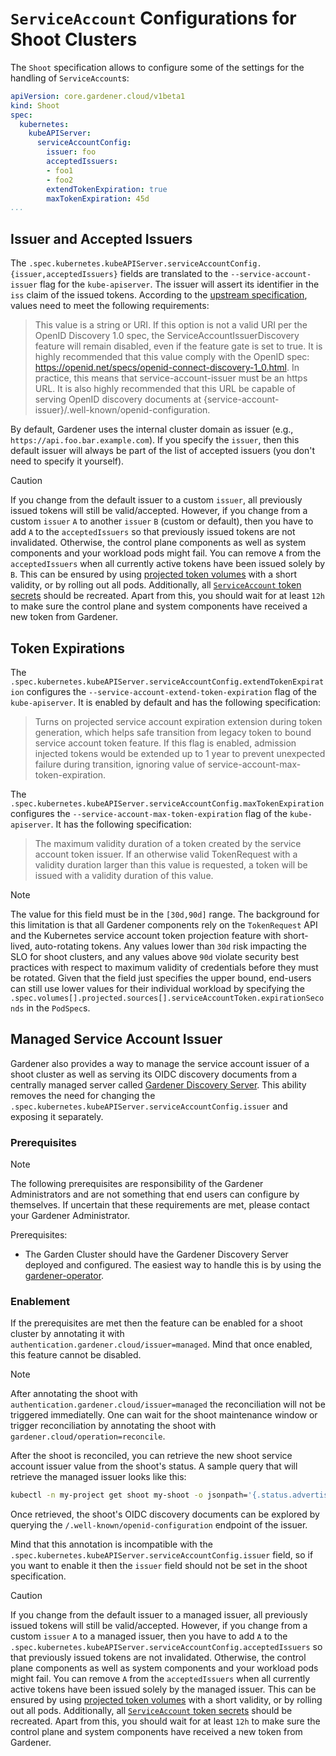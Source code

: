 # `ServiceAccount` Configurations for Shoot Clusters

The `Shoot` specification allows to configure some of the settings for the handling of `ServiceAccount`s:

```yaml
apiVersion: core.gardener.cloud/v1beta1
kind: Shoot
spec:
  kubernetes:
    kubeAPIServer:
      serviceAccountConfig:
        issuer: foo
        acceptedIssuers:
        - foo1
        - foo2
        extendTokenExpiration: true
        maxTokenExpiration: 45d
...
```

## Issuer and Accepted Issuers

The `.spec.kubernetes.kubeAPIServer.serviceAccountConfig.{issuer,acceptedIssuers}` fields are translated to the `--service-account-issuer` flag for the `kube-apiserver`.
The issuer will assert its identifier in the `iss` claim of the issued tokens.
According to the [upstream specification](https://kubernetes.io/docs/reference/command-line-tools-reference/kube-apiserver/), values need to meet the following requirements:

> This value is a string or URI. If this option is not a valid URI per the OpenID Discovery 1.0 spec, the ServiceAccountIssuerDiscovery feature will remain disabled, even if the feature gate is set to true. It is highly recommended that this value comply with the OpenID spec: https://openid.net/specs/openid-connect-discovery-1_0.html. In practice, this means that service-account-issuer must be an https URL. It is also highly recommended that this URL be capable of serving OpenID discovery documents at {service-account-issuer}/.well-known/openid-configuration.

By default, Gardener uses the internal cluster domain as issuer (e.g., `https://api.foo.bar.example.com`).
If you specify the `issuer`, then this default issuer will always be part of the list of accepted issuers (you don't need to specify it yourself).

> [!CAUTION]
> If you change from the default issuer to a custom `issuer`, all previously issued tokens will still be valid/accepted.
> However, if you change from a custom `issuer` `A` to another `issuer` `B` (custom or default), then you have to add `A` to the `acceptedIssuers` so that previously issued tokens are not invalidated.
> Otherwise, the control plane components as well as system components and your workload pods might fail.
> You can remove `A` from the `acceptedIssuers` when all currently active tokens have been issued solely by `B`.
> This can be ensured by using [projected token volumes](https://kubernetes.io/docs/tasks/configure-pod-container/configure-service-account/#service-account-token-volume-projection) with a short validity, or by rolling out all pods.
> Additionally, all [`ServiceAccount` token secrets](https://kubernetes.io/docs/concepts/configuration/secret/#service-account-token-secrets) should be recreated.
> Apart from this, you should wait for at least `12h` to make sure the control plane and system components have received a new token from Gardener.

## Token Expirations

The `.spec.kubernetes.kubeAPIServer.serviceAccountConfig.extendTokenExpiration` configures the `--service-account-extend-token-expiration` flag of the `kube-apiserver`.
It is enabled by default and has the following specification:

> Turns on projected service account expiration extension during token generation, which helps safe transition from legacy token to bound service account token feature. If this flag is enabled, admission injected tokens would be extended up to 1 year to prevent unexpected failure during transition, ignoring value of service-account-max-token-expiration.

The `.spec.kubernetes.kubeAPIServer.serviceAccountConfig.maxTokenExpiration` configures the `--service-account-max-token-expiration` flag of the `kube-apiserver`.
It has the following specification:

> The maximum validity duration of a token created by the service account token issuer. If an otherwise valid TokenRequest with a validity duration larger than this value is requested, a token will be issued with a validity duration of this value.

> [!NOTE]
> The value for this field must be in the `[30d,90d]` range.
> The background for this limitation is that all Gardener components rely on the `TokenRequest` API and the Kubernetes service account token projection feature with short-lived, auto-rotating tokens.
> Any values lower than `30d` risk impacting the SLO for shoot clusters, and any values above `90d` violate security best practices with respect to maximum validity of credentials before they must be rotated.
> Given that the field just specifies the upper bound, end-users can still use lower values for their individual workload by specifying the `.spec.volumes[].projected.sources[].serviceAccountToken.expirationSeconds` in the `PodSpec`s.

## Managed Service Account Issuer

Gardener also provides a way to manage the service account issuer of a shoot cluster as well as serving its OIDC discovery documents from a centrally managed server called [Gardener Discovery Server](https://github.com/gardener/gardener-discovery-server).
This ability removes the need for changing the `.spec.kubernetes.kubeAPIServer.serviceAccountConfig.issuer` and exposing it separately.

### Prerequisites

> [!NOTE]
> The following prerequisites are responsibility of the Gardener Administrators and are not something that end users can configure by themselves.
> If uncertain that these requirements are met, please contact your Gardener Administrator.

Prerequisites:
- The Garden Cluster should have the Gardener Discovery Server deployed and configured.
  The easiest way to handle this is by using the [gardener-operator](../../concepts/operator.md#gardener-discovery-server).

### Enablement

If the prerequisites are met then the feature can be enabled for a shoot cluster by annotating it with `authentication.gardener.cloud/issuer=managed`.
Mind that once enabled, this feature cannot be disabled. 

> [!NOTE]
> After annotating the shoot with `authentication.gardener.cloud/issuer=managed` the reconciliation will not be triggered immediatelly.
> One can wait for the shoot maintenance window or trigger reconciliation by annotating the shoot with `gardener.cloud/operation=reconcile`.

After the shoot is reconciled, you can retrieve the new shoot service account issuer value from the shoot's status.
A sample query that will retrieve the managed issuer looks like this:

```bash
kubectl -n my-project get shoot my-shoot -o jsonpath='{.status.advertisedAddresses[?(@.name=="service-account-issuer")].url}'
```

Once retrieved, the shoot's OIDC discovery documents can be explored by querying the `/.well-known/openid-configuration` endpoint of the issuer.

Mind that this annotation is incompatible with the `.spec.kubernetes.kubeAPIServer.serviceAccountConfig.issuer` field, so if you want to enable it then the `issuer` field should not be set in the shoot specification.

> [!CAUTION]
> If you change from the default issuer to a managed issuer, all previously issued tokens will still be valid/accepted.
> However, if you change from a custom `issuer` `A` to a managed issuer, then you have to add `A` to the `.spec.kubernetes.kubeAPIServer.serviceAccountConfig.acceptedIssuers` so that previously issued tokens are not invalidated.
> Otherwise, the control plane components as well as system components and your workload pods might fail.
> You can remove `A` from the `acceptedIssuers` when all currently active tokens have been issued solely by the managed issuer.
> This can be ensured by using [projected token volumes](https://kubernetes.io/docs/tasks/configure-pod-container/configure-service-account/#service-account-token-volume-projection) with a short validity, or by rolling out all pods.
> Additionally, all [`ServiceAccount` token secrets](https://kubernetes.io/docs/concepts/configuration/secret/#service-account-token-secrets) should be recreated.
> Apart from this, you should wait for at least `12h` to make sure the control plane and system components have received a new token from Gardener.
